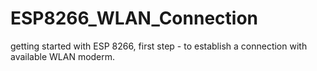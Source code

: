 # ESP8266_WLAN_Connection
getting started with ESP 8266, first step - to establish a connection with available WLAN moderm.
